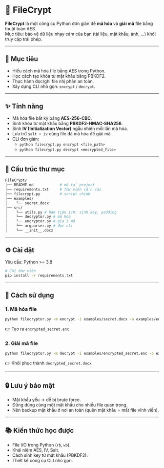 # 🔐 FileCrypt

**FileCrypt** là một công cụ Python đơn giản để **mã hóa** và **giải mã** file bằng thuật toán AES.  
Mục tiêu: bảo vệ dữ liệu nhạy cảm của bạn (tài liệu, mật khẩu, ảnh, ...) khỏi truy cập trái phép.

---

## 🎯 Mục tiêu

- Hiểu cách mã hóa file bằng AES trong Python.
- Học cách tạo khóa từ mật khẩu bằng PBKDF2.
- Thực hành đọc/ghi file nhị phân an toàn.
- Xây dựng CLI nhỏ gọn: `encrypt` / `decrypt`.

---

## ✨ Tính năng

- Mã hóa file bất kỳ bằng **AES-256-CBC**.
- Sinh khóa từ mật khẩu bằng **PBKDF2-HMAC-SHA256**.
- Sinh **IV (Initialization Vector)** ngẫu nhiên mỗi lần mã hóa.
- Lưu trữ `salt + iv` cùng file đã mã hóa để giải mã.
- CLI đơn giản:
  - `python filecrypt.py encrypt <file_path>`
  - `python filecrypt.py decrypt <encrypted_file>`

---

## 📂 Cấu trúc thư mục

```bash
FileCrypt/
│── README.md            # mô tả project
│── requirements.txt     # thư viện cần cài
│── filecrypt.py         # script chính
│── examples/
│    └── secret.docx
│── src/
│    └── utils.py # hàm tiện ích: sinh key, padding
│    └── decryptor.py # mã hóa
│    └── encryptor.py # giải mã
│    └── argparser.py # đọc cli
│    └── __init__.docx
```

---

## ⚙️ Cài đặt

Yêu cầu: Python >= 3.8

```bash
# Cài thư viện
pip install -r requirements.txt
```

---

## 🚀 Cách sử dụng

### 1. Mã hóa file

```bash
python filecryptor.py -m encrypt -i examples/secret.docx -o examples/encrypted_secret.enc
```

👉 Tạo ra `encrypted_secret.enc`

### 2. Giải mã file

```bash
python filecryptor.py -m decrypt -i examples/encrypted_secret.enc -o examples/decrypted_secret.docx
```

👉 Khôi phục thành `decrypted_secret.docx`

---

## 🔒 Lưu ý bảo mật

- Mật khẩu yếu → dễ bị brute force.
- Đừng dùng cùng một mật khẩu cho nhiều file quan trọng.
- Nên backup mật khẩu ở nơi an toàn (quên mật khẩu = mất file vĩnh viễn).

---

## 📚 Kiến thức học được

- File I/O trong Python (`rb`, `wb`).
- Khái niệm AES, IV, Salt.
- Cách sinh key từ mật khẩu (PBKDF2).
- Thiết kế công cụ CLI nhỏ gọn.
